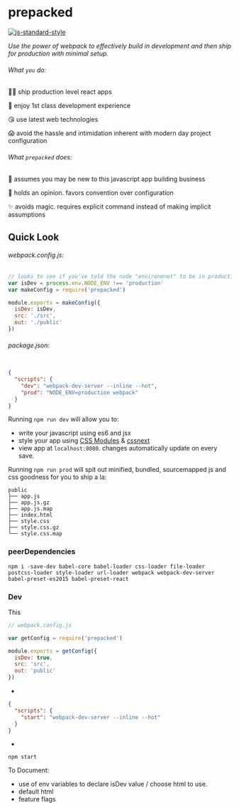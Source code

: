 prepacked
=========

[![js-standard-style](https://img.shields.io/badge/code%20style-standard-brightgreen.svg?style=flat)](https://github.com/feross/standard)


_Use the power of webpack to effectively build in development and then ship for production with minimal setup._

###### What `you` do:

👌🏼 ️ship production level react apps

🎉 enjoy 1st class development experience

😘 use latest web technologies

😱 avoid the hassle and intimidation inherent with modern day project configuration


###### What `prepacked` does:

👋 assumes you may be new to this javascript app building business

🗿 holds an opinion. favors convention over configuration

✨ avoids magic. requires explicit command instead of making implicit assumptions

## Quick Look

###### webpack.config.js:
```js
// looks to see if you've told the node "environmnet" to be in production
var isDev = process.env.NODE_ENV !== 'production'
var makeConfig = require('prepacked')

module.exports = makeConfig({
  isDev: isDev,
  src: './src',
  out: './public'
})
```

###### package.json:
```json

{
  "scripts": {
    "dev": "webpack-dev-server --inline --hot",
    "prod": "NODE_ENV=production webpack"
  }
}
```

Running `npm run dev` will allow you to:
* write your javascript using es6 and jsx
* style your app using [CSS Modules](http://glenmaddern.com/articles/css-modules) & [cssnext](http://cssnext.io/)
* view app at `localhost:8080`. changes automatically update on every save.

Running `npm run prod` will spit out minified, bundled, sourcemapped js and css goodness for you to ship a la:
```
public
├── app.js
├── app.js.gz
├── app.js.map
├── index.html
├── style.css
├── style.css.gz
└── style.css.map
```

### peerDependencies
`npm i -save-dev babel-core babel-loader css-loader file-loader postcss-loader style-loader url-loader webpack webpack-dev-server babel-preset-es2015 babel-preset-react`

### Dev

This

```js
// webpack.config.js

var getConfig = require('prepacked')

module.exports = getConfig({
  isDev: true,
  src: 'src',
  out: 'public'
})

```

+

```json
{
  "scripts": {
    "start": "webpack-dev-server --inline --hot"
  }
}
```

+

`npm start`





To Document:
* use of env variables to declare isDev value / choose html to use.
* default html
* feature flags




